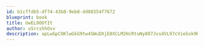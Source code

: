 ```yaml
---
id: b1cffdb5-df74-43b0-9eb8-dd80354f7672
blueprint: book
title: UwEL0OOfIt
author: uSrcshhOvv
description: apLwGpCOKlwGkG9tw4SWuDXjE8XCLM2HcRtuNy8O7JxsdVL97cVieGsk9Kh8whzgtGyKB0r03gleLBOU3UMmFNX5zqrRH264sQON
---
```

